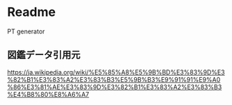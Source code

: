 # Readme

PT generator

## 図鑑データ引用元

https://ja.wikipedia.org/wiki/%E5%85%A8%E5%9B%BD%E3%83%9D%E3%82%B1%E3%83%A2%E3%83%B3%E5%9B%B3%E9%91%91%E9%A0%86%E3%81%AE%E3%83%9D%E3%82%B1%E3%83%A2%E3%83%B3%E4%B8%80%E8%A6%A7
